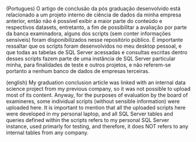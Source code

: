   
  (Portugues) O artigo de conclusão da pós graduação desenvolvido está relacionado a um projeto interno de ciência de dados da minha empresa anterior, então não é possível exibir a maior parte 
  do conteúdo e respectivos datasets, entretanto, a fim de possibilitar a avaliação por parte da banca examinadora, alguns dos scripts (sem conter informações sensíveis) foram
  disponibilizados nesse repositório público. É importante ressaltar que os scripts foram desenvolvidos no meu desktop pessoal, e que todas as tabelas de SQL Server acessadas e consultas escritas dentro desses scripts fazem parte de uma instância de SQL Server particular minha, para finalidades de teste e outros projetos, e não referem-se portanto a nenhum banco de dados de empresas terceiras.
  
  (english) My graduation conclusion article was linked with an internal data science project from my previous company, so it was not possible to upload most of its content. Anyway, for
  the purposes of evaluation by the board of examineres, some individual scripts (without sensible information) were uploaded here. It is important to mention that all the uploaded scripts here were developed in my personal laptop, and all SQL Server tables and queries defined within the scripts refers to
  my personal SQL Server instance, used primarly for testing, and therefore, it does NOT refers to any internal tables from any company. 
